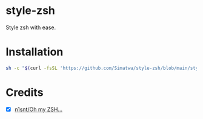 # style-zsh
Style zsh with ease.


# Installation

   ```sh
   sh -c "$(curl -fsSL 'https://github.com/Simatwa/style-zsh/blob/main/style-zsh.sh?raw=true')"
   ```

# Credits 

- [x] [n1snt/Oh my ZSH...](https://gist.github.com/n1snt/454b879b8f0b7995740ae04c5fb5b7df) 
